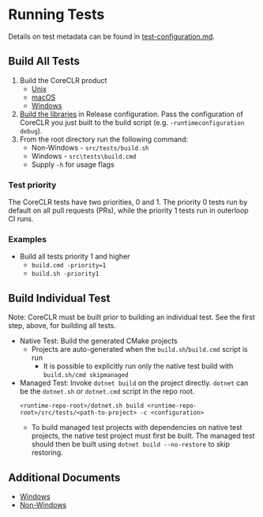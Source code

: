 # Running Tests

Details on test metadata can be found in [test-configuration.md](test-configuration.md).

## Build All Tests

1) Build the CoreCLR product
    * [Unix](../../building/coreclr/linux-instructions.md)
    * [macOS](../../building/coreclr/osx-instructions.md)
    * [Windows](../../building/coreclr/README.md)
2) [Build the libraries](../../building/libraries/README.md) in Release configuration. Pass the configuration of CoreCLR you just built to the build script (e.g. `-runtimeconfiguration debug`).
3) From the root directory run the following command:
    * Non-Windows - `src/tests/build.sh`
    * Windows - `src\tests\build.cmd`
    * Supply `-h` for usage flags

### Test priority

The CoreCLR tests have two priorities, 0 and 1. The priority 0 tests run by default on all pull requests (PRs), while the priority 1 tests run in outerloop CI runs.

### Examples

* Build all tests priority 1 and higher
  * `build.cmd -priority=1`
  * `build.sh -priority1`

## Build Individual Test

Note:  CoreCLR must be built prior to building an individual test. See the first step, above, for building all tests.

* Native Test: Build the generated CMake projects
  * Projects are auto-generated when the `build.sh`/`build.cmd` script is run
    * It is possible to explicitly run only the native test build with `build.sh/cmd skipmanaged`
* Managed Test: Invoke `dotnet build` on the project directly. `dotnet` can be the `dotnet.sh` or `dotnet.cmd` script in the repo root.
  ```
  <runtime-repo-root>/dotnet.sh build <runtime-repo-root>/src/tests/<path-to-project> -c <configuration>
  ```
  * To build managed test projects with dependencies on native test projects, the native test project must first be built. The managed test should then be built using `dotnet build --no-restore` to skip restoring.

## Additional Documents

* [Windows](windows-test-instructions.md)
* [Non-Windows](unix-test-instructions.md)
